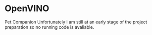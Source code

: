 # OpenVINO
Pet Companion
Unfortunately I am still at an early stage of the project preparation so no running code is avaliable.
